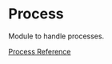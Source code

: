 # Process

Module to handle processes.

[Process Reference](https://ruby-doc.org/core-2.6/Process.html)